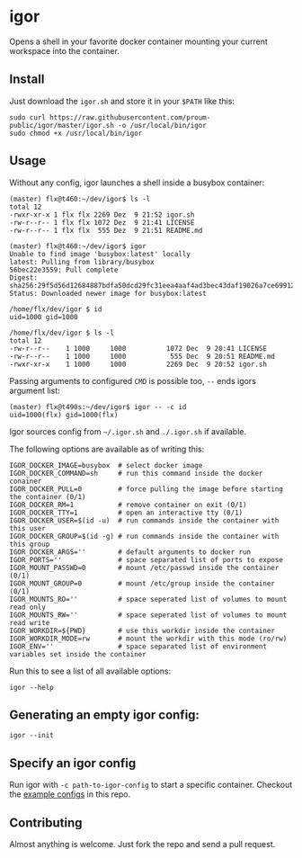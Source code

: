 # igor

Opens a shell in your favorite docker container mounting your current workspace into the container.

## Install

Just download the `igor.sh` and store it in your `$PATH` like this:

```shell
sudo curl https://raw.githubusercontent.com/proum-public/igor/master/igor.sh -o /usr/local/bin/igor
sudo chmod +x /usr/local/bin/igor
```

## Usage

Without any config, igor launches a shell inside a busybox container:

```shell
(master) flx@t460:~/dev/igor$ ls -l
total 12
-rwxr-xr-x 1 flx flx 2269 Dez  9 21:52 igor.sh
-rw-r--r-- 1 flx flx 1072 Dez  9 21:41 LICENSE
-rw-r--r-- 1 flx flx  555 Dez  9 21:51 README.md

(master) flx@t460:~/dev/igor$ igor
Unable to find image 'busybox:latest' locally
latest: Pulling from library/busybox
56bec22e3559: Pull complete
Digest: sha256:29f5d56d12684887bdfa50dcd29fc31eea4aaf4ad3bec43daf19026a7ce69912
Status: Downloaded newer image for busybox:latest

/home/flx/dev/igor $ id
uid=1000 gid=1000

/home/flx/dev/igor $ ls -l
total 12
-rw-r--r--    1 1000     1000          1072 Dec  9 20:41 LICENSE
-rw-r--r--    1 1000     1000           555 Dec  9 20:51 README.md
-rwxr-xr-x    1 1000     1000          2269 Dec  9 20:52 igor.sh
```

Passing arguments to configured `CMD` is possible too, `--` ends igors argument list:
```shell
(master) flx@t490s:~/dev/igor$ igor -- -c id
uid=1000(flx) gid=1000(flx)
```

Igor sources config from `~/.igor.sh` and `./.igor.sh` if available.

The following options are available as of writing this:

```shell
IGOR_DOCKER_IMAGE=busybox  # select docker image
IGOR_DOCKER_COMMAND=sh     # run this command inside the docker conainer
IGOR_DOCKER_PULL=0         # force pulling the image before starting the container (0/1)
IGOR_DOCKER_RM=1           # remove container on exit (0/1)
IGOR_DOCKER_TTY=1          # open an interactive tty (0/1)
IGOR_DOCKER_USER=$(id -u)  # run commands inside the container with this user
IGOR_DOCKER_GROUP=$(id -g) # run commands inside the container with this group
IGOR_DOCKER_ARGS=''        # default arguments to docker run
IGOR_PORTS=''              # space separated list of ports to expose
IGOR_MOUNT_PASSWD=0        # mount /etc/passwd inside the container (0/1)
IGOR_MOUNT_GROUP=0         # mount /etc/group inside the container (0/1)
IGOR_MOUNTS_RO=''          # space seperated list of volumes to mount read only
IGOR_MOUNTS_RW=''          # space seperated list of volumes to mount read write
IGOR_WORKDIR=${PWD}        # use this workdir inside the container
IGOR_WORKDIR_MODE=rw       # mount the workdir with this mode (ro/rw)
IGOR_ENV=''                # space separated list of environment variables set inside the container
```

Run this to see a list of all available options:

```shell
igor --help
```

## Generating an empty igor config:

```shell
igor --init
```

## Specify an igor config

Run igor with `-c path-to-igor-config` to start a specific container.
Checkout the [example configs](example) in this repo.

## Contributing

Almost anything is welcome.
Just fork the repo and send a pull request.
